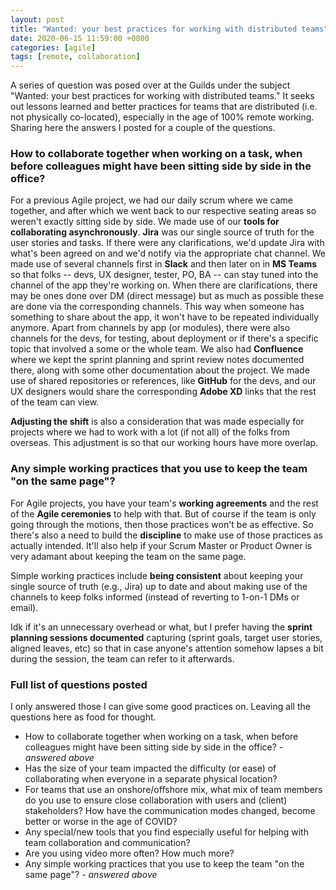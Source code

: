 ```yaml
---
layout: post
title: "Wanted: your best practices for working with distributed teams"
date: 2020-06-15 11:59:00 +0800
categories: [agile]
tags: [remote, collaboration]
---
```


A series of question was posed over at the Guilds under the subject "Wanted: your best practices for working with distributed teams." It seeks out lessons learned and better practices for teams that are distributed (i.e. not physically co-located), especially in the age of 100% remote working. Sharing here the answers I posted for a couple of the questions.

### How to collaborate together when working on a task, when before colleagues might have been sitting side by side in the office?

For a previous Agile project,  we had our daily scrum where we came together, and after which we went back to our respective seating areas so weren't exactly sitting side by side. We made use of our **tools for collaborating asynchronously**. **Jira** was our single source of truth for the user stories and tasks. If there were any clarifications, we'd update Jira with what's been agreed on and we'd notify via the appropriate chat channel. We made use of several channels first in **Slack** and then later on in **MS Teams** so that folks -- devs, UX designer, tester, PO, BA -- can stay tuned into the channel of the app they're working on. When there are clarifications, there may be ones done over DM (direct message) but as much as possible these are done via the corresponding channels. This way when someone has something to share about the app, it won't have to be repeated individually anymore. Apart from channels by app (or modules), there were also channels for the devs, for testing, about deployment or if there's a specific topic that involved a some or the whole team. We also had **Confluence** where we kept the sprint planning and sprint review notes documented there, along with some other documentation about the project. We made use of shared repositories or references, like **GitHub** for the devs, and our UX designers would share the corresponding **Adobe XD** links that the rest of the team can view.

**Adjusting the shift** is also a consideration that was made especially for projects where we had to work with a lot (if not all) of the folks from overseas. This adjustment is so that our working hours have more overlap.

### Any simple working practices that you use to keep the team "on the same page"?

For Agile projects, you have your team's **working agreements** and the rest of the **Agile ceremonies** to help with that. But of course if the team is only going through the motions, then those practices won't be as effective. So there's also a need to build the **discipline** to make use of those practices as actually intended. It'll also help if your Scrum Master or Product Owner is very adamant about keeping the team on the same page.

Simple working practices include **being consistent** about keeping your single source of truth (e.g., Jira) up to date and about making use of the channels to keep folks informed (instead of reverting to 1-on-1 DMs or email).

Idk if it's an unnecessary overhead or what, but I prefer having the **sprint planning sessions documented** capturing (sprint goals, target user stories, aligned leaves, etc) so that in case anyone's attention somehow lapses a bit during the session, the team can refer to it afterwards.


### Full list of questions posted

I only answered those I can give some good practices on. Leaving all the questions here as food for thought.

* How to collaborate together when working on a task, when before colleagues might have been sitting side by side in the office? - _answered above_
* Has the size of your team impacted the difficulty (or ease) of collaborating when everyone in a separate physical location?
* For teams that use an onshore/offshore mix, what mix of team members do you use to ensure close collaboration with users and (client) stakeholders?  How have the communication modes changed, become better or worse in the age of COVID?
* Any special/new tools that you find especially useful for helping with team collaboration and communication?
* Are you using video more often?  How much more?
* Any simple working practices that you use to keep the team "on the same page"? - _answered above_
